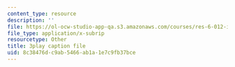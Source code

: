 ```yaml
---
content_type: resource
description: ''
file: https://ol-ocw-studio-app-qa.s3.amazonaws.com/courses/res-6-012-introduction-to-probability-spring-2018/8c38476dc9ab5466ab1a1e7c9fb37bce_47W1ApSRUqs.vtt
file_type: application/x-subrip
resourcetype: Other
title: 3play caption file
uid: 8c38476d-c9ab-5466-ab1a-1e7c9fb37bce
---
```

